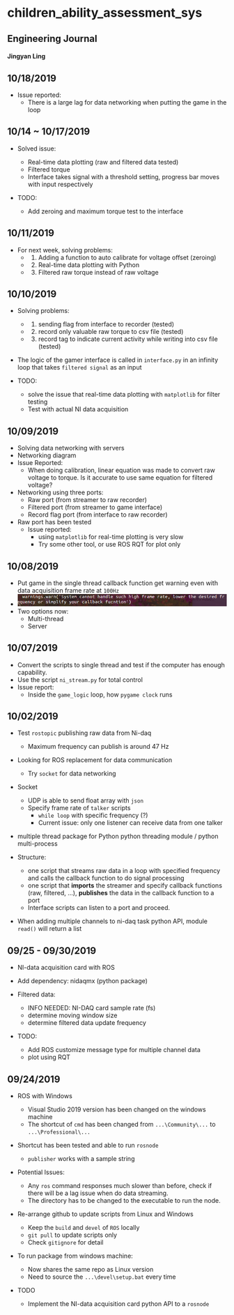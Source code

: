 # children_ability_assessment_sys
## Engineering Journal
#### Jingyan Ling

## 10/18/2019

- Issue reported:
  - There is a large lag for data networking when putting the game in the loop

## 10/14 ~ 10/17/2019

- Solved issue:
  - Real-time data plotting (raw and filtered data tested)
  - Filtered torque 
  - Interface takes signal with a threshold setting, progress bar moves with input respectively

- TODO:
  - Add zeroing and maximum torque test to the interface
  
## 10/11/2019

- For next week, solving problems:
  - 1. Adding a function to auto calibrate for voltage offset (zeroing)
  - 2. Real-time data plotting with Python
  - 3. Filtered raw torque instead of raw voltage

## 10/10/2019

- Solving problems:
  - 1. sending flag from interface to recorder (tested)
  - 2. record only valuable raw torque to csv file (tested)
  - 3. record tag to indicate current activity while writing into csv file (tested)

- The logic of the gamer interface is called in `interface.py` in an infinity loop that takes `filtered signal` as an input
- TODO:
  - solve the issue that real-time data plotting with `matplotlib` for filter testing
  - Test with actual NI data acquisition

## 10/09/2019

- Solving data networking with servers
- Networking diagram
- Issue Reported:
  - When doing calibration, linear equation was made to convert raw voltage to torque. Is it accurate to use same equation for filtered voltage?
- Networking using three ports:
  - Raw port (from streamer to raw recorder)
  - Filtered port (from streamer to game interface)
  - Record flag port (from interface to raw recorder)
- Raw port has been tested
    - Issue reported:
      - using `matplotlib` for real-time plotting is very slow
      - Try some other tool, or use ROS RQT for plot only

## 10/08/2019

- Put game in the single thread callback function get warning even with data acquisition frame rate at `100Hz`
- ![](journal_media/single_thread_fail.png)
- Two options now:
  - Multi-thread
  - Server
  

## 10/07/2019

- Convert the scripts to single thread and test if the computer has enough capability.
- Use the script `ni_stream.py` for total control
- Issue report:
  - Inside the `game_logic` loop, how `pygame clock` runs 

## 10/02/2019

- Test `rostopic` publishing raw data from Ni-daq
  - Maximum frequency can publish is around 47 Hz

- Looking for ROS replacement for data communication
  - Try `socket` for data networking 

- Socket 
  - UDP is able to send float array with `json`
  - Specify frame rate of `talker` scripts
    - `while loop` with specific frequency (?)
    - Current issue: only one listener can receive data from one talker

- multiple thread package for Python
  python threading module / python multi-process
  
- Structure:
  - one script that streams raw data in a loop with specified frequency and calls the callback function to do signal processing
  - one script that **imports** the streamer and specify callback functions (raw, filtered, ...), **publishes** the data in the callback function to a port
  - Interface scripts can listen to a port and proceed.

- When adding multiple channels to ni-daq task python API, module `read()` will return a list
  
## 09/25 - 09/30/2019

- NI-data acquisition card with ROS
- Add dependency: nidaqmx (python package)


- Filtered data:
  - INFO NEEDED: NI-DAQ card sample rate (fs)
  - determine moving window size
  - determine filtered data update frequency
  
- TODO:
  - Add ROS customize message type for multiple channel data
  - plot using RQT

## 09/24/2019

- ROS with Windows
  - Visual Studio 2019 version has been changed on the windows machine
  - The shortcut of `cmd` has been changed from `...\Community\...` to `...\Professional\...`
- Shortcut has been tested and able to run `rosnode`
  - `publisher` works with a sample string
- Potential Issues:
  - Any `ros` command responses much slower than before, check if there will be a lag issue when do data streaming.
  - The directory has to be changed to the executable to run the node.
  
- Re-arrange github to update scripts from Linux and Windows 
  - Keep the `build` and `devel` of `ROS` locally
  - `git pull` to update scripts only
  - Check `gitignore` for detail
- To run package from windows machine:
  - Now shares the same repo as Linux version
  - Need to source the `...\devel\setup.bat` every time

- TODO
  - Implement the NI-data acquisition card python API to a `rosnode`